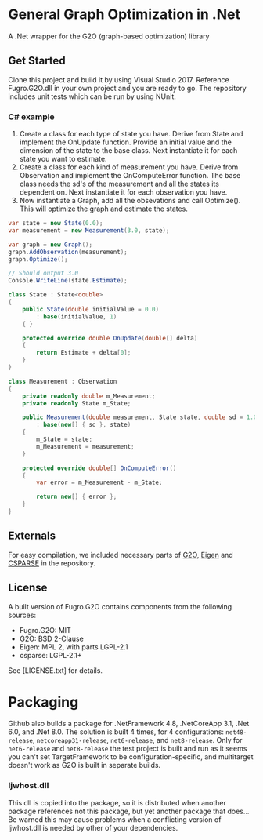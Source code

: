 # General Graph Optimization in .Net
A .Net wrapper for the G2O (graph-based optimization) library

## Get Started
Clone this project and build it by using Visual Studio 2017. Reference Fugro.G2O.dll in your own project and you are ready to go. The repository includes unit tests which can be run by using NUnit.

### C# example
1. Create a class for each type of state you have. Derive from State<T> and implement the OnUpdate function. Provide an initial value and the dimension of the state to the base class. Next instantiate it for each state you want to estimate.
2. Create a class for each kind of measurement you have. Derive from Observation and implement the OnComputeError function. The base class needs the sd's of the measurement and all the states its dependent on. Next instantiate it for each observation you have.
3. Now instantiate a Graph, add all the obsevations and call Optimize(). This will optimize the graph and estimate the states.

```c#
var state = new State(0.0);
var measurement = new Measurement(3.0, state);

var graph = new Graph();
graph.AddObservation(measurement);
graph.Optimize(); 

// Should output 3.0
Console.WriteLine(state.Estimate);

class State : State<double>
{
    public State(double initialValue = 0.0) 
        : base(initialValue, 1)
    { }

    protected override double OnUpdate(double[] delta)
    {
        return Estimate + delta[0];
    }
}

class Measurement : Observation
{
    private readonly double m_Measurement;
    private readonly State m_State;

    public Measurement(double measurement, State state, double sd = 1.0)
        : base(new[] { sd }, state)
    {
        m_State = state;
        m_Measurement = measurement;
    }

    protected override double[] OnComputeError()
    {
        var error = m_Measurement - m_State;

        return new[] { error };
    }
}
```

## Externals
For easy compilation, we included necessary parts of [G2O](https://github.com/RainerKuemmerle/g2o), 
[Eigen](http://eigen.tuxfamily.org) and [CSPARSE](https://people.sc.fsu.edu/~jburkardt/c_src/csparse/csparse.html) 
in the repository. 

## License
A built version of Fugro.G2O contains components from the following sources:

* Fugro.G2O: MIT
* G2O: BSD 2-Clause
* Eigen: MPL 2, with parts LGPL-2.1
* csparse: LGPL-2.1+

See [LICENSE.txt] for details.

# Packaging
Github also builds a package for .NetFramework 4.8, .NetCoreApp 3.1, .Net 6.0, and .Net 8.0. The solution is built 4 times, for 4 configurations: `net48-release`, `netcoreapp31-release`, `net6-release`, and `net8-release`. Only for `net6-release` and `net8-release` the test project is built and run as it seems you can't set TargetFramework to be configuration-specific, and multitarget doesn't work as G2O is built in separate builds.
### Ijwhost.dll
This dll is copied into the package, so it is distributed when another package references not this package, but yet another package that does... Be warned this may cause problems when a conflicting version of Ijwhost.dll is needed by other of your dependencies.
